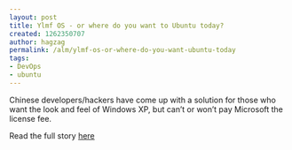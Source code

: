 ```yaml
---
layout: post
title: Ylmf OS - or where do you want to Ubuntu today?
created: 1262350707
author: hagzag
permalink: /alm/ylmf-os-or-where-do-you-want-ubuntu-today
tags:
- DevOps
- ubuntu
---
```

<p>Chinese developers/hackers have come up with a solution for those who want the look and feel of Windows XP, but can&rsquo;t or won&rsquo;t pay Microsoft the license fee.</p>
<p>Read the full story <a href="http://www.geek.com/articles/news/ylmf-os-ubuntu-made-to-look-like-win-xp-for-china-20091228/">here</a></p>
